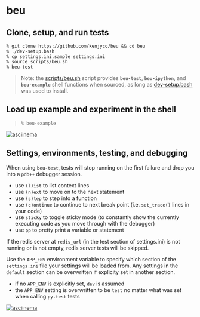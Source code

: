 beu
===

## Clone, setup, and run tests

```
% git clone https://github.com/kenjyco/beu && cd beu
% ./dev-setup.bash
% cp settings.ini.sample settings.ini
% source scripts/beu.sh
% beu-test
```

[beu.sh]: https://github.com/kenjyco/beu/blob/master/scripts/beu.sh
[dev-setup.bash]: https://github.com/kenjyco/beu/blob/master/dev-setup.bash

> Note: the [scripts/beu.sh][beu.sh] script provides **`beu-test`**,
> **`beu-ipython`**, and **`beu-example`** shell functions when sourced, as long
> as [dev-setup.bash][] was used to install.

## Load up example and experiment in the shell

> `% beu-example`

[![asciinema](https://asciinema.org/a/dw2nutldbxgsfbsu15r179fs2.png)](https://asciinema.org/a/dw2nutldbxgsfbsu15r179fs2?autoplay=1)

## Settings, environments, testing, and debugging

When using `beu-test`, tests will stop running on the first failure and drop you
into a `pdb++` debugger session.

- use `(l)ist` to list context lines
- use `(n)ext` to move on to the next statement
- use `(s)tep` to step into a function
- use `(c)ontinue` to continue to next break point (i.e. `set_trace()` lines in
  your code)
- use `sticky` to toggle sticky mode (to constantly show the currently executing
  code as you move through with the debugger)
- use `pp` to pretty print a variable or statement

If the redis server at `redis_url` (in the test section of settings.ini) is not
running or is not empty, redis server tests will be skipped.

Use the `APP_ENV` environment variable to specify which section of the
`settings.ini` file your settings will be loaded from. Any settings in the
`default` section can be overwritten if explicity set in another section.

- if no `APP_ENV` is explicitly set, `dev` is assumed
- the `APP_ENV` setting is overwritten to be `test` no matter what was set when
  calling `py.test` tests

[![asciinema](https://asciinema.org/a/ctqwly2exssjrg3a9v17xm64h.png)](https://asciinema.org/a/ctqwly2exssjrg3a9v17xm64h?autoplay=1)
